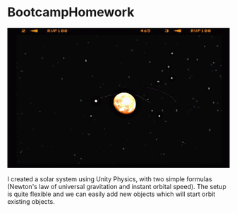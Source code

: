 # BootcampHomework

![alt-text](https://github.com/BusraKeskin/BootcampHomework/blob/main/solargif.gif)

I created a solar system using Unity Physics, with two simple formulas (Newton's law of universal gravitation and instant orbital speed). The setup is quite flexible and we can easily add new objects which will start orbit existing objects.
